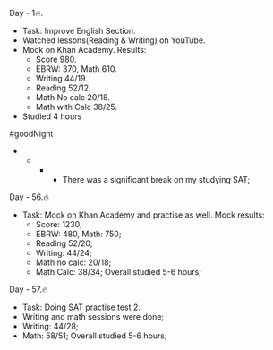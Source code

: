 Day - 1🔥.
- Task: Improve English Section.
- Watched lessons(Reading & Writing)
on YouTube.
- Mock on Khan Academy. 
Results:
  - Score 980.
  - EBRW: 370, Math 610.
  - Writing 44/19.
  - Reading 52/12.
  - Math No calc 20/18.
  - Math with Calc 38/25.
- Studied 4 hours

#goodNight

- - - - There was a significant break on my studying SAT;

Day - 56.🔥
- Task: Mock on Khan Academy and practise as well.
Mock results:
  - Score: 1230;
  - EBRW: 480, Math: 750;
  - Reading 52/20;
  - Writing: 44/24;
  - Math no calc: 20/18;
  - Math Calc: 38/34;
 Overall studied 5-6 hours;
 
 Day - 57.🔥
 - Task: Doing SAT practise test 2.
 - Writing and math sessions were done;
 - Writing: 44/28;
 - Math: 58/51;
  Overall studied 5-6 hours;
